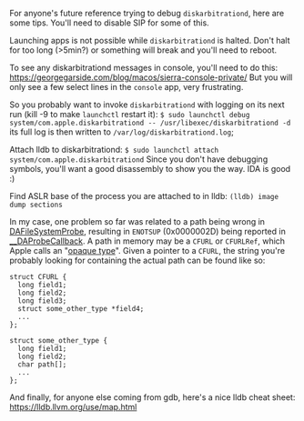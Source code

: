 For anyone's future reference trying to debug `diskarbitrationd`, here are some tips. You'll need to disable SIP for some of this.

Launching apps is not possible while `diskarbitrationd` is halted. Don't halt for too long (>5min?) or something will break and you'll need to reboot.

To see any diskarbitrationd messages in console, you'll need to do this:
https://georgegarside.com/blog/macos/sierra-console-private/
But you will only see a few select lines in the `console` app, very frustrating. 

So you probably want to invoke `diskarbitrationd` with logging on its next run (kill -9 to make `launchctl` restart it):
`$ sudo launchctl debug system/com.apple.diskarbitrationd -- /usr/libexec/diskarbitrationd -d`
its full log is then written to `/var/log/diskarbitrationd.log`; 

Attach lldb to diskarbitrationd:
`$ sudo launchctl attach system/com.apple.diskarbitrationd`
Since you don't have debugging symbols, you'll want a good disassembly to show you the way. IDA is good :)

Find ASLR base of the process you are attached to in lldb:
`(lldb) image dump sections`

In my case, one problem so far was related to a path being wrong in [DAFileSystemProbe](https://opensource.apple.com/source/DiskArbitration/DiskArbitration-342.80.2/diskarbitrationd/DAFileSystem.c.auto.html), resulting in `ENOTSUP` (0x0000002D) being reported in [__DAProbeCallback](https://opensource.apple.com/source/DiskArbitration/DiskArbitration-342.80.2/diskarbitrationd/DAProbe.c.auto.html). A path in memory may be a `CFURL` or `CFURLRef`, which Apple calls an "[opaque type](https://developer.apple.com/documentation/corefoundation/cfurl-rd7)". Given a pointer to a `CFURL`, the string you're probably looking for containing the actual path can be found like so:
```
struct CFURL {
  long field1;
  long field2;
  long field3;
  struct some_other_type *field4;
  ...
};

struct some_other_type {
  long field1;
  long field2;
  char path[];
  ...
};
```

And finally, for anyone else coming from gdb, here's a nice lldb cheat sheet:
https://lldb.llvm.org/use/map.html
